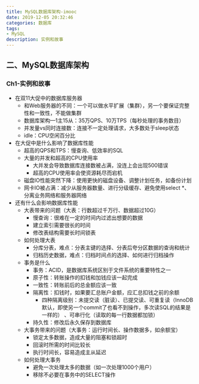 ```yaml
---
title: MySQL数据库架构-imooc
date: 2019-12-05 20:32:46
categories: 数据库
tags: 
- MySQL
description: 实例和故事
---
```


    
## 二、MySQL数据库架构

### Ch1-实例和故事
- 在双11大促中的数据库服务器
    - 和Web服务器的不同：一个可以做水平扩展（集群），另一个要保证完整性和一致性，不能做集群
    - 数据库架构—1主15从：35万QPS、10万TPS（每秒处理的事务数目）
    - 并发量vs同时连接数：连接不一定处理请求，大多数处于sleep状态
    - idle：CPU空闲百分比
- 在大促中是什么影响了数据库性能
    - 超高的QPS和TPS：慢查询、低效率的SQL
    - 大量的并发和超高的CPU使用率
        - 大并发会导致数据库连接数被占满，没连上会出现500错误
        - 超高的CPU使用率会使资源耗尽而宕机
    - 磁盘IO性能突然下降：使用更快的磁盘设备、调整计划任务，如备份计划
    - 网卡IO被占满：减少从服务器数量、进行分级缓存、避免使用select *、分离业务网络和服务器网络
- 还有什么会影响数据库性能
    - 大表带来的问题（大表：行数超过千万行、数据超过10G）
        - 慢查询：很难在一定的时间内过滤出想要的数据
        - 建立索引需要很长的时间
        - 修改表结构需要长时间锁表
    - 如何处理大表
        - 分库分表，难点：分表主键的选择、分表后夸分区数据的查询和统计
        - 归档历史数据，难点：归档时间点的选择、如何进行归档操作
    - 事务是什么
        - 事务：ACID，是数据库系统区别于文件系统的重要特性之一
        - 原子性：转账操作的扣钱和加钱应该一起完成
        - 一致性：转账前后的总金额应该一致
        - 隔离性：扣钱时，如果要汇总账户金额，应汇总扣钱之前的余额
            - 四种隔离级别：未提交读（脏读）、已提交读、可重复读（InnoDB默认，即使另一个commit了也看不到操作，多次读SQL的结果是一样的） 、可串行化（读取的每一行数据都加锁）
        - 持久性：修改后永久保存到数据库
    - 大事务带来的问题（大事务：运行时间长、操作数据多，如余额宝）
        - 锁定太多数据，造成大量的阻塞和锁超时
        - 回滚时所需的时间比较长
        - 执行时间长，容易造成主从延迟
    - 如何处理大事务
        - 避免一次处理太多的数据（如一次处理1000个用户）
        - 移除不必要在事务中的SELECT操作

